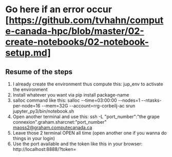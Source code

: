 #  Go here if an error occur [https://github.com/tvhahn/compute-canada-hpc/blob/master/02-create-notebooks/02-notebook-setup.md]
##  Resume of the steps 

1. I already create the environment thus compute this: jup_env to activate the environment
2. Install whatever you want via pip install package-name
3. salloc command like this: salloc --time=03:00:00 --nodes=1  --ntasks-per-node=16 --mem=32G --account=rrg-corbeilj-ac srun jupyter_py3/bin/notebook.sh
4. Open another terminal and use this: ssh -L "port_number":"the grape connexion".graham.sharcnet:"port_number" maoss2@graham.computecanada.ca
5. Leave those 2 terminal OPEN all time (open another one if you wanna do things in your login)
6. Use the port available and the token like this in your browser: http://localhost:8888/?token=<token>
